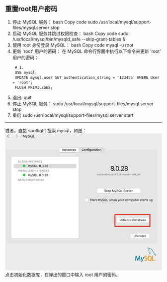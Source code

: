 ## 重置root用户密码

1. 停止 MySQL 服务：
   bash
   Copy code
   sudo /usr/local/mysql/support-files/mysql.server stop
2. 启动 MySQL 服务并跳过权限检查：
   bash
   Copy code
   sudo /usr/local/mysql/bin/mysqld_safe --skip-grant-tables &
3. 使用 root 身份登录 MySQL：
   bash
   Copy code
   mysql -u root
4. 更新 'root' 用户的密码：
      在 MySQL 命令行界面中执行以下命令来更新 'root' 用户的密码：
   ```mysql
    # 1.
    USE mysql;
    UPDATE mysql.user SET authentication_string = '123456' WHERE User = 'root';
    FLUSH PRIVILEGES;
   ```
5. 退出: quit
6. 停止 MySQL 服务：
   sudo /usr/local/mysql/support-files/mysql.server stop
7. 重启
   sudo /usr/local/mysql/support-files/mysql.server start

---

或者，直接 spotlight 搜索 mysql，如图：
![](./imgs/img.png)
点击初始化数据库，在弹出的窗口中输入 root 用户的密码。

